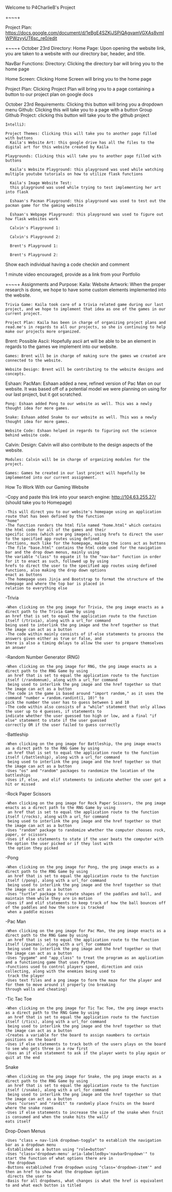 Welcome to P4CharlieB's Project 

+~~~+

Project Plan: https://docs.google.com/document/d/1eBgE4SZKjJSPiQAgvamVGXAs8vmIWPWzyyUT6sc_re0/edit

+~~~+
October 23rd Directory:
Home Page: Upon opening the website link, you are taken to a website with our directory bar, header, and title.

NavBar Functions:
  Directory: Clicking the directory bar will bring you to the home page

  Home Screen: Clicking Home Screen will bring you to the home page

  Project Plan: Clicking Project Plan will bring you to a page containing a button to our project plan on google docs

  October 23rd Requirements: Clicking this button will bring you a dropdown menu
    Github: Clicking this will take you to a page with a button
      Group Github Project: clicking this button will take you to the github project

    IntelliJ:

    Project Themes: Clicking this will take you to another page filled with buttons
      Kaila's Website Art: this google drive has all the files to the digital art for this website created by Kaila

    Playgrounds: Clicking this will take you to another page filled with buttons

      Kaila's Website Playground: this playground was used while watching multiple youtube tutorials on how to utilize flask functions

      Kaila's Image Website Test:
      this playground was used while trying to test implementing her art into flask

      Eshaan's Pacman Playground: this playground was used to test out the pacman game for the gaming website

      Eshaan's Webpage Playground: this playground was used to figure out how flask websites work

      Calvin's Playground 1:

      Calvin's Playground 2:

      Brent's Playground 1:

      Brent's Playground 2:

Show each individual having a code checkin and comment

1 minute video encouraged, provide as a link from your Portfolio

+~~~+
Assignments and Purpose:
  Kaila:
    Website Artwork: When the proper research is done, we hope to have some custom elements implemented into the website.

    Trivia Game: Kaila took care of a trivia related game during our last project, and we hope to implement that idea as one of the games in our current project.
    
    Project Plan: Kaila has been in charge of organizing project plans and read.me's in regards to all our projects, so she is continuing to help make our projects more organized.

  Brent:
    Possible Ascii: Hopefully ascii art will be able to be an element in regards to the games we implement into our website.

    Games: Brent will be in charge of making sure the games we created are connected to the website.

    Website Design: Brent will be contributing to the website designs and concepts.

  Eshaan: 
    PacMan: Eshaan added a new, refined version of Pac Man on our website. It was based off of a potential model we
    were planning on using for our last project, but it got scratched.

    Pong: Eshaan added Pong to our website as well. This was a newly thought idea for more games.

    Snake: Eshaan added Snake to our website as well. This was a newly thought idea for more games.

    Website Code: Eshaan helped in regards to figuring out the science behind website code.

  Calvin:
    Design: Calvin will also contribute to the design aspects of the website.

    Modules: Calvin will be in charge of organizing modules for the project.

    Games: Games he created in our last project will hopefully be implemented into our current assignment.

How To Work With our Gaming Website

-Copy and paste this link into your search engine: http://104.63.255.27/ (should take you to Homepage)
    
    -This will direct you to our website's homepage using an application route that has been defined by the function
    "home"
    -The function renders the html file named "home.html" which contains the html code for all of the games and their 
    specific icons (which are png images), using hrefs to direct the user to the specified app routes using defined
    functions, much like for the homepage, making the icons act as buttons
    -The file "base.html" contains the html code used for the navigation bar and the drop down menus, mainly using
    the variable "class" to equate it to the "nav-bar" function in order for it to enact as such, followed up by using
    hrefs to direct the user to the specified app routes using defined functions, also making the drop down options
    enact as buttons
    -The homepage uses Jinja and Bootstrap to format the structure of the homepage and where the top bar is placed in 
    relation to everything else
        
-Trivia
    
    -When clicking on the png image for Trivia, the png image enacts as a direct path to the Trivia Game by using
    an href that is set to equal the application route to the function itself (/trivia), along with a url_for command
    being used to interlink the png image and the href together so that the image can act as a button
    -The code within mainly consists of if-else statements to process the answers given either as true or false, and
    there is also a timing delays to allow the user to prepare themselves an answer
   
-Random Number Generator (RNG)
    
    -When clicking on the png image for RNG, the png image enacts as a direct path to the RNG Game by using
     an href that is set to equal the application route to the function itself (/randomnum), along with a url_for command
     being used to interlink the png image and the href together so that the image can act as a button
    -The code in the game is based around "import random," as it uses the command "number = random.randint(1, 10)" to
    pick the number the user has to guess between 1 and 10
    -The code within also consists of a "while" statement that only allows the user up to 4 guesses, if statements to 
    indicate whether the user guessed too high or low, and a final "if else" statement to state if the user guessed 
    correctly OR if the user failed to guess correctly
    
-Battleship
    
    -When clicking on the png image for Battleship, the png image enacts as a direct path to the RNG Game by using
     an href that is set to equal the application route to the function itself (/battleship), along with a url_for command
     being used to interlink the png image and the href together so that the image can act as a button
    -Uses "os" and "random" packages to randomize the location of the battleships
    -Uses if, else, and elif statements to indicate whether the user got a hit or missed

-Rock Paper Scissors
    
    -When clicking on the png image for Rock Paper Scissors, the png image enacts as a direct path to the RNG Game by using
     an href that is set to equal the application route to the function itself (/rocks), along with a url_for command
     being used to interlink the png image and the href together so that the image can act as a button
    -Uses "random" package to randomize whether the computer chooses rock, paper, or scissors
    -Uses if else statements to state if the user beats the computer with the option the user picked or if they lost with
     the option they picked
     
-Pong
    
    -When clicking on the png image for Pong, the png image enacts as a direct path to the RNG Game by using
     an href that is set to equal the application route to the function itself (/pong), along with a url_for command
     being used to interlink the png image and the href together so that the image can act as a button    
    -Uses "turtle" package to create shapes of the paddles and ball, and maintain them while they are in motion
    -Uses if and elif statements to keep track of how the ball bounces off of the paddles and how the score is tracked
     when a paddle misses
     
-Pac Man

    -When clicking on the png image for Pac Man, the png image enacts as a direct path to the RNG Game by using
     an href that is set to equal the application route to the function itself (/pacman), along with a url_for command
     being used to interlink the png image and the href together so that the image can act as a button
    -Uses "pygame" and "app_class" to treat the program as an application and a functioning game that uses Python
    -Functions used to control players speed, direction and coin collecting, along with the enemies being used to 
     track the player
    -Uses text files and a png image to form the maze for the player and for them to move around it properly (no breaking
    through walls and cheating)

-Tic Tac Toe

    -When clicking on the png image for Tic Tac Toe, the png image enacts as a direct path to the RNG Game by using
     an href that is set to equal the application route to the function itself (/tics), along with a url_for command
     being used to interlink the png image and the href together so that the image can act as a button
    -Creates a variable for the board to assign naumbers to certain positions on the board
    -Uses if else statements to track both of the users plays on the board to see who gets three in a row first
    -Uses an if else statement to ask if the player wants to play again or quit at the end
    
Snake

    -When clicking on the png image for Snake, the png image enacts as a direct path to the RNG Game by using
     an href that is set to equal the application route to the function itself (/snake), along with a url_for command
     being used to interlink the png image and the href together so that the image can act as a button
    -Uses "curses" and "randit" to randomly place fruits on the board where the snake roams
    -Uses if else statements to increase the size of the snake when fruit is consumed and when the snake hits the wall/
    eats itself

Drop-Down Menus

    -Uses "class = nav-link dropdown-toggle" to establish the navigation bar as a dropdown menu
    -Established as a button using "role=button"
    -Uses "class='dropdown-menu' aria-labelledby='navbarDropdown'" to start the function of what options there are in 
     the dropdown
    -Buttons established from dropdown using "class='dropdown-item'" and then an href to show what the dropdown option
     directs the user to
    -Basis for all dropdowns, what changes is what the href is equivalent to and what each button is titled

        
  
    



